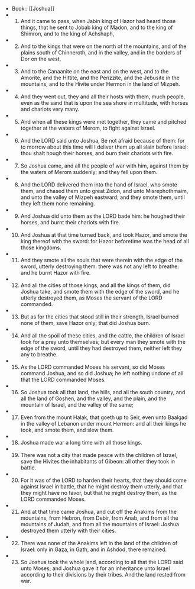 - Book:: [[Joshua]]
- 1. And it came to pass, when Jabin king of Hazor had heard those things, that he sent to Jobab king of Madon, and to the king of Shimron, and to the king of Achshaph,
- 2. And to the kings that were on the north of the mountains, and of the plains south of Chinneroth, and in the valley, and in the borders of Dor on the west,
- 3. And to the Canaanite on the east and on the west, and to the Amorite, and the Hittite, and the Perizzite, and the Jebusite in the mountains, and to the Hivite under Hermon in the land of Mizpeh.
- 4. And they went out, they and all their hosts with them, much people, even as the sand that is upon the sea shore in multitude, with horses and chariots very many.
- 5. And when all these kings were met together, they came and pitched together at the waters of Merom, to fight against Israel.
- 6. And the LORD said unto Joshua, Be not afraid because of them: for to morrow about this time will I deliver them up all slain before Israel: thou shalt hough their horses, and burn their chariots with fire.
- 7. So Joshua came, and all the people of war with him, against them by the waters of Merom suddenly; and they fell upon them.
- 8. And the LORD delivered them into the hand of Israel, who smote them, and chased them unto great Zidon, and unto Misrephothmaim, and unto the valley of Mizpeh eastward; and they smote them, until they left them none remaining.
- 9. And Joshua did unto them as the LORD bade him: he houghed their horses, and burnt their chariots with fire.
- 10. And Joshua at that time turned back, and took Hazor, and smote the king thereof with the sword: for Hazor beforetime was the head of all those kingdoms.
- 11. And they smote all the souls that were therein with the edge of the sword, utterly destroying them: there was not any left to breathe: and he burnt Hazor with fire.
- 12. And all the cities of those kings, and all the kings of them, did Joshua take, and smote them with the edge of the sword, and he utterly destroyed them, as Moses the servant of the LORD commanded.
- 13. But as for the cities that stood still in their strength, Israel burned none of them, save Hazor only; that did Joshua burn.
- 14. And all the spoil of these cities, and the cattle, the children of Israel took for a prey unto themselves; but every man they smote with the edge of the sword, until they had destroyed them, neither left they any to breathe.
- 15. As the LORD commanded Moses his servant, so did Moses command Joshua, and so did Joshua; he left nothing undone of all that the LORD commanded Moses.
- 16. So Joshua took all that land, the hills, and all the south country, and all the land of Goshen, and the valley, and the plain, and the mountain of Israel, and the valley of the same;
- 17. Even from the mount Halak, that goeth up to Seir, even unto Baalgad in the valley of Lebanon under mount Hermon: and all their kings he took, and smote them, and slew them.
- 18. Joshua made war a long time with all those kings.
- 19. There was not a city that made peace with the children of Israel, save the Hivites the inhabitants of Gibeon: all other they took in battle.
- 20. For it was of the LORD to harden their hearts, that they should come against Israel in battle, that he might destroy them utterly, and that they might have no favor, but that he might destroy them, as the LORD commanded Moses.
- 21. And at that time came Joshua, and cut off the Anakims from the mountains, from Hebron, from Debir, from Anab, and from all the mountains of Judah, and from all the mountains of Israel: Joshua destroyed them utterly with their cities.
- 22. There was none of the Anakims left in the land of the children of Israel: only in Gaza, in Gath, and in Ashdod, there remained.
- 23. So Joshua took the whole land, according to all that the LORD said unto Moses; and Joshua gave it for an inheritance unto Israel according to their divisions by their tribes. And the land rested from war.
